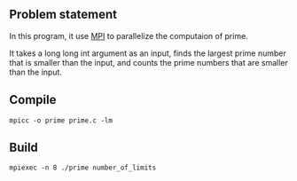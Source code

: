 Problem statement
------------
In this program, it use [MPI][src] to parallelize the computaion of prime. 

It takes a long long int argument as an input, finds the largest prime number that is smaller than the input, and counts the prime numbers that are smaller than the input.

[src]: https://computing.llnl.gov/tutorials/mpi/index.html 

Compile
------------

	mpicc -o prime prime.c -lm

Build
------------
    
    mpiexec -n 8 ./prime number_of_limits
